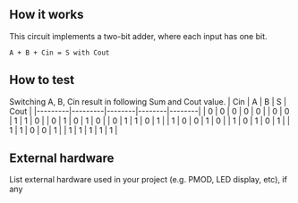<!---

This file is used to generate your project datasheet. Please fill in the information below and delete any unused
sections.

You can also include images in this folder and reference them in the markdown. Each image must be less than
512 kb in size, and the combined size of all images must be less than 1 MB.
-->

## How it works

This circuit implements a two-bit adder, where each input has one bit.

`A + B + Cin = S with Cout`

## How to test

Switching A, B, Cin result in following Sum and Cout value.
| Cin     | A       | B      | S      | Cout   |
|---------|---------|--------|--------|--------|
| 0       | 0       | 0      | 0      | 0      |
| 0       | 0       | 1      | 1      | 0      |
| 0       | 1       | 0      | 1      | 0      |
| 0       | 1       | 1      | 0      | 1      |
| 1       | 0       | 0      | 1      | 0      |
| 1       | 0       | 1      | 0      | 1      |
| 1       | 1       | 0      | 0      | 1      |
| 1       | 1       | 1      | 1      | 1      |

## External hardware

List external hardware used in your project (e.g. PMOD, LED display, etc), if any
